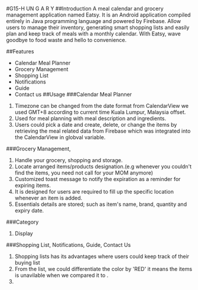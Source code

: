#G 1 5 - H UN G A R Y
##Introduction
A meal calendar and grocery management application named Eatsy. It is an Android application compiled entirely in Java programming language and powered by Firebase. Allow users to manage their inventory, generating smart shopping lists and easily plan and keep track of meals with a monthly calendar. With Eatsy, wave goodbye to food waste and hello to convenience.

##Features
- Calendar Meal Planner
- Grocery Management
- Shopping List
- Notifications
- Guide
- Contact us
 
 ##Usage
###Calendar Meal Planner
1. Timezone can be changed from the date format from CalendarView we used GMT+8 according to current time Kuala Lumpur, Malaysia offset.
2. Used for meal planning with meal description and ingredients.
3. Users could pick a date and create, delete, or change the items by retrieving the meal related data from Firebase which was integrated into the CalendarView in globval variable. 

###Grocery Management, 
1. Handle your grocery, shopping and storage. 
2. Locate arranged items/products designation.(e.g whenever you couldn't find the items, you need not call for your MOM anymore)
3. Customized toast message to notify the expiration as a reminder for expiring items.
4. It is designed for users are required to fill up the specific location whenever an item is added.
5. Essentials details are stored; such as item's name, brand, quantity and expiry date.

###Category
1. Display 

###Shopping List, Notifications, Guide, Contact Us
1. Shopping lists has its advantages where users could keep track of their buying list
2. From the list, we could differentiate the color by 'RED' it means the items is unavilable when we compared it to .
3. 

